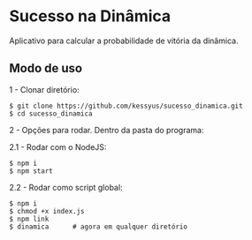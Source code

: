 # Sucesso na Dinâmica
Aplicativo para calcular a probabilidade de vitória da dinâmica.

## Modo de uso
1 - Clonar diretório:
```console
$ git clone https://github.com/kessyus/sucesso_dinamica.git
$ cd sucesso_dinamica
```
2 - Opções para rodar. Dentro da pasta do programa:

2.1 - Rodar com o NodeJS:
```console
$ npm i
$ npm start
```
2.2 - Rodar como script global:
```console
$ npm i
$ chmod +x index.js
$ npm link
$ dinamica      # agora em qualquer diretório
```
